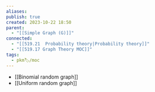 ```yaml
---
aliases: 
publish: true
created: 2023-10-22 18:50
parent:
  - "[[Simple Graph (G)]]"
connected:
  - "[[519.21  Probability theory|Probability theory]]"
  - "[[519.17 Graph Theory MOC]]"
tags:
  - pkm🏷/moc
---
```


- [[Binomial random graph]]
- [[Uniform random graph]]












